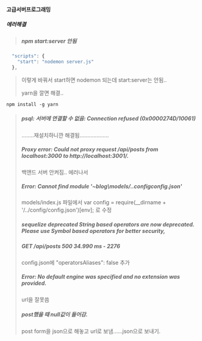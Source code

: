 #### 고급서버프로그래밍



##### 에러해결

> ##### npm start:server 안됨

```javascript
  "scripts": {
    "start": "nodemon server.js"
  },
```

> 이렇게 바꿔서 start하면 nodemon 되는데 start:server는 안됨..
>
> yarn을 깔면 해결..

`npm install -g yarn`

> ##### psql: 서버에 연결할 수 없음: Connection refused (0x0000274D/10061)
>
> ........재설치하니깐 해결됨...................
>
> ##### Proxy error: Could not proxy request /api/posts from localhost:3000 to http://localhost:3001/.
>
> 백앤드 서버 안켜짐.. 에러나서 
>
> ##### Error: Cannot find module '~blog\models/..configconfig.json'
>
> models/index.js  파일에서 var config    = require(__dirname + '/../config/config.json')[env]; 로 수정
>
> ##### sequelize deprecated String based operators are now deprecated. Please use Symbol based operators for better security,       
>
> ##### GET /api/posts 500 34.990 ms - 2276 
>
> config.json에   "operatorsAliases": false 추가
>
> ##### Error: No default engine was specified and no extension was provided.
>
> url을 잘못씀
>
> ##### post했을 때 null값이 들어감.
>
> post form을 json으로 해놓고 url로 보냄......json으로 보내기.



